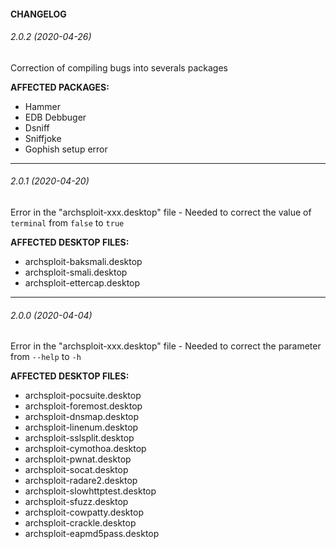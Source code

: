 #### CHANGELOG

###### 2.0.2 (2020-04-26)

Correction of compiling bugs into severals packages

**AFFECTED PACKAGES:**

- Hammer
- EDB Debbuger
- Dsniff
- Sniffjoke
- Gophish setup error

* * *

###### 2.0.1 (2020-04-20)

Error in the "archsploit-xxx.desktop" file - Needed to correct the value of `terminal` from `false` to `true`

**AFFECTED DESKTOP FILES:**

- archsploit-baksmali.desktop
- archsploit-smali.desktop
- archsploit-ettercap.desktop

* * *

###### 2.0.0 (2020-04-04)

Error in the "archsploit-xxx.desktop" file - Needed to correct the parameter from `--help` to `-h`

**AFFECTED DESKTOP FILES:**

- archsploit-pocsuite.desktop
- archsploit-foremost.desktop
- archsploit-dnsmap.desktop
- archsploit-linenum.desktop
- archsploit-sslsplit.desktop
- archsploit-cymothoa.desktop
- archsploit-pwnat.desktop
- archsploit-socat.desktop
- archsploit-radare2.desktop
- archsploit-slowhttptest.desktop
- archsploit-sfuzz.desktop
- archsploit-cowpatty.desktop
- archsploit-crackle.desktop
- archsploit-eapmd5pass.desktop
